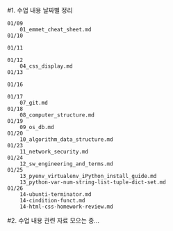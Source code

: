 #1. 수업 내용 날짜별 정리

	01/09
		01_emmet_cheat_sheet.md
	01/10
		
	01/11
		
	01/12
		04_css_display.md
	01/13
		
	01/16
		
	01/17
		07_git.md
	01/18
		08_computer_structure.md	
	01/19
		09_os_db.md
	01/20
		10_algorithm_data_structure.md
	01/23
		11_network_security.md
	01/24
		12_sw_engineering_and_terms.md
	01/25
		13_pyenv_virtualenv_iPython_install_guide.md
		13_python-var-num-string-list-tuple-dict-set.md
	01/26
		14-ubunti-terminator.md
		14-cindition-funct.md
		14-html-css-homework-review.md
			
#2. 수업 내용 관련 자료 모으는 중...
